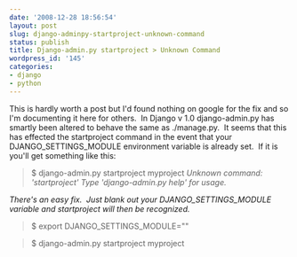 ```yaml
---
date: '2008-12-28 18:56:54'
layout: post
slug: django-adminpy-startproject-unknown-command
status: publish
title: Django-admin.py startproject > Unknown Command
wordpress_id: '145'
categories:
- django
- python
---
```


This is hardly worth a post but I'd found nothing on google for the fix and so I'm documenting it here for others.  In Django v 1.0 django-admin.py has smartly been altered to behave the same as ./manage.py.  It seems that this has effected the startproject command in the event that your DJANGO_SETTINGS_MODULE environment variable is already set.  If it is you'll get something like this:


> $ django-admin.py startproject myproject
_Unknown command: 'startproject'
Type 'django-admin.py help' for usage._


_There's an easy fix.  Just blank out your DJANGO_SETTINGS_MODULE variable and startproject will then be recognized._


> 

> 
> $ export DJANGO_SETTINGS_MODULE=""
> 
> 

> 
> $ django-admin.py startproject myproject
